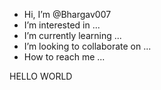 - Hi, I’m @Bhargav007
- I’m interested in ...
- I’m currently learning ...
- I’m looking to collaborate on ...
- How to reach me ...

<!---
Kirannaidu007/Kirannaidu007 is a ✨ special ✨ repository because its `README.md` (this file) appears on your GitHub profile.
You can click the Preview link to take a look at your changes.
--->
HELLO WORLD
